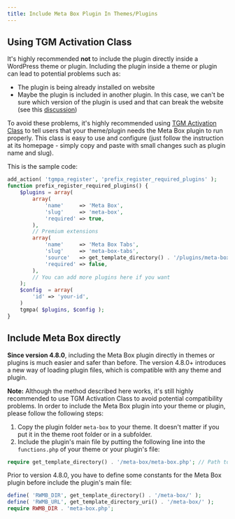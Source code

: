 ```yaml
---
title: Include Meta Box Plugin In Themes/Plugins
---
```


## Using TGM Activation Class

It's highly recommended **not** to include the plugin directly inside a WordPress theme or plugin. Including the plugin inside a theme or plugin can lead to potential problems such as:

- The plugin is being already installed on website
- Maybe the plugin is included in another plugin. In this case, we can't be sure which version of the plugin is used and that can break the website (see this [discussion](https://github.com/wpmetabox/meta-box/issues/483))

To avoid these problems, it's highly recommended using [TGM Activation Class](http://tgmpluginactivation.com/) to tell users that your theme/plugin needs the Meta Box plugin to run properly. This class is easy to use and configure (just follow the instruction at its homepage - simply copy and paste with small changes such as plugin name and slug).

This is the sample code:

```php
add_action( 'tgmpa_register', 'prefix_register_required_plugins' );
function prefix_register_required_plugins() {
    $plugins = array(
        array(
            'name'     => 'Meta Box',
            'slug'     => 'meta-box',
            'required' => true,
        ),
        // Premium extensions
        array(
            'name'     => 'Meta Box Tabs',
            'slug'     => 'meta-box-tabs',
            'source'   => get_template_directory() . '/plugins/meta-box-tabs.zip',
            'required' => false,
        ),
        // You can add more plugins here if you want
    );
    $config  = array(
        'id' => 'your-id',
    )
    tgmpa( $plugins, $config );
}
```

## Include Meta Box directly

**Since version 4.8.0**, including the Meta Box plugin directly in themes or plugins is much easier and safer than before. The version 4.8.0+ introduces a new way of loading plugin files, which is compatible with any theme and plugin.

**Note:** Although the method described here works, it's still highly recommended to use TGM Activation Class to avoid potential compatibility problems. In order to include the Meta Box plugin into your theme or plugin, please follow the following steps:

1. Copy the plugin folder `meta-box` to your theme. It doesn't matter if you put it in the theme root folder or in a subfolder.
1. Include the plugin's main file by putting the following line into the `functions.php` of your theme or your plugin's file:

```php
require get_template_directory() . '/meta-box/meta-box.php'; // Path to the plugin's main file
```

Prior to version 4.8.0, you have to define some constants for the Meta Box plugin before include the plugin's main file:

```php
define( 'RWMB_DIR', get_template_directory() . '/meta-box/' );
define( 'RWMB_URL', get_template_directory_uri() . '/meta-box/' );
require RWMB_DIR . 'meta-box.php';
```